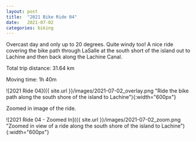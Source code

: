```yaml
---
layout: post
title:  "2021 Bike Ride 04"
date:   2021-07-02
categories: biking
---
```


Overcast day and only up to 20 degrees. Quite windy too! A nice ride covering the bike path through LaSalle at the south short of the island out to Lachine and then back along the Lachine Canal.

Total trip distance: 31.64 km

Moving time: 1h 40m

![2021 Ride 04]({{ site.url }}/images/2021-07-02_overlay.png "Ride the bike path along the south shore of the island to Lachine"){:width="600px"}

Zoomed in image of the ride.

![2021 Ride 04 - Zoomed In]({{ site.url }}/images/2021-07-02_zoom.png "Zoomed in view of a ride along the south shore of the island to Lachine"){:width="600px"}
